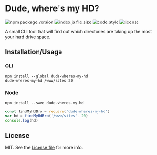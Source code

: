 # Dude, where's my HD?
[![npm package version](https://img.shields.io/npm/v/dude-wheres-my-hd.svg?style=flat-square)](https://www.npmjs.com/package/dude-wheres-my-hd) [![index.js file size](https://img.shields.io/github/size/itsahappymedium/dude-wheres-my-hd/index.js.svg?style=flat-square)](index.js) [![code style](https://img.shields.io/badge/code_style-standard-yellow.svg?style=flat-square)](https://github.com/standard/standard) [![license](https://img.shields.io/github/license/itsahappymedium/dude-wheres-my-hd.svg?style=flat-square)](LICENSE.md)

A small CLI tool that will find out which directories are taking up the most your hard drive space.

## Installation/Usage

### CLI
```shell
npm install --global dude-wheres-my-hd
dude-wheres-my-hd /www/sites 20
```

### Node
```shell
npm install --save dude-wheres-my-hd
```

```javascript
const findMyHdBro = require('dude-wheres-my-hd')
var hd = findMyHdBro('/www/sites', 20)
console.log(hd)
```

## License
MIT. See the [License file](LICENSE.md) for more info.
